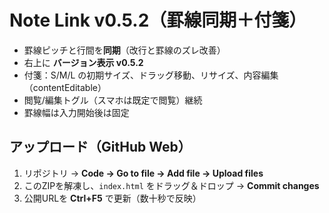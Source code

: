# Note Link v0.5.2（罫線同期＋付箋）
- 罫線ピッチと行間を**同期**（改行と罫線のズレ改善）
- 右上に **バージョン表示 v0.5.2**
- 付箋：S/M/L の初期サイズ、ドラッグ移動、リサイズ、内容編集（contentEditable）
- 閲覧/編集トグル（スマホは既定で閲覧）継続
- 罫線幅は入力開始後は固定

## アップロード（GitHub Web）
1. リポジトリ → **Code → Go to file → Add file → Upload files**
2. このZIPを解凍し、`index.html` をドラッグ＆ドロップ → **Commit changes**
3. 公開URLを **Ctrl+F5** で更新（数十秒で反映）
